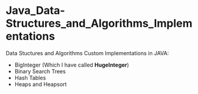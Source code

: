 # Java_Data-Structures_and_Algorithms_Implementations

Data Stuctures and Algorithms Custom Implementations in JAVA:
 - BigInteger (Which I have called **HugeInteger**)
 - Binary Search Trees
 - Hash Tables
 - Heaps and Heapsort
